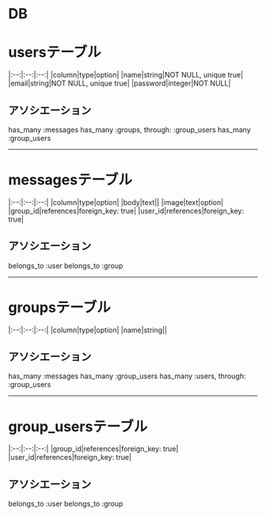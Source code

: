 # DB

# usersテーブル
|:--:|:--:|:--:|
|column|type|option|
|name|string|NOT NULL, unique true|
|email|string|NOT NULL, unique true|
|password|integer|NOT NULL|

## アソシエーション
has_many :messages
has_many :groups, through: :group_users
has_many :group_users

---

# messagesテーブル
|:--:|:--:|:--:|
|column|type|option|
|body|text||
|image|text|option|
|group_id|references|foreign_key: true|
|user_id|references|foreign_key: true|

## アソシエーション
belongs_to :user
belongs_to :group

---

# groupsテーブル
|:--:|:--:|:--:|
|column|type|option|
|name|string||

## アソシエーション

has_many :messages
has_many :group_users
has_many :users, through: :group_users

---

# group_usersテーブル
|:--:|:--:|:--:|
|group_id|references|foreign_key: true|
|user_id|references|foreign_key: true|

## アソシエーション

belongs_to :user
belongs_to :group